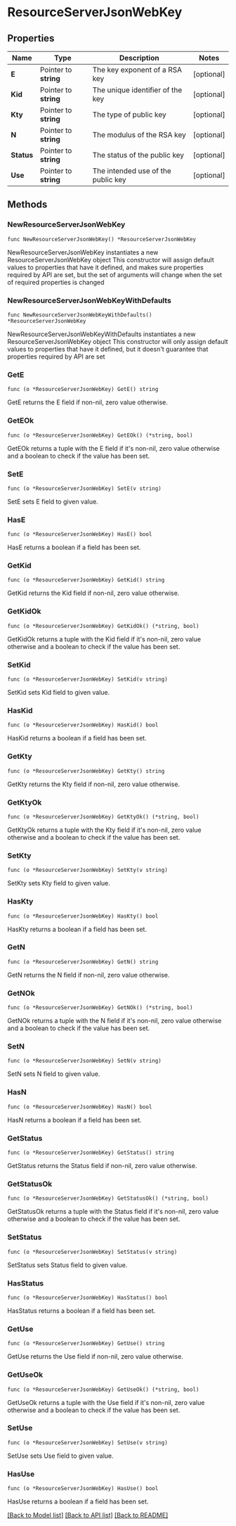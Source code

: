 # ResourceServerJsonWebKey

## Properties

Name | Type | Description | Notes
------------ | ------------- | ------------- | -------------
**E** | Pointer to **string** | The key exponent of a RSA key | [optional] 
**Kid** | Pointer to **string** | The unique identifier of the key | [optional] 
**Kty** | Pointer to **string** | The type of public key | [optional] 
**N** | Pointer to **string** | The modulus of the RSA key | [optional] 
**Status** | Pointer to **string** | The status of the public key | [optional] 
**Use** | Pointer to **string** | The intended use of the public key | [optional] 

## Methods

### NewResourceServerJsonWebKey

`func NewResourceServerJsonWebKey() *ResourceServerJsonWebKey`

NewResourceServerJsonWebKey instantiates a new ResourceServerJsonWebKey object
This constructor will assign default values to properties that have it defined,
and makes sure properties required by API are set, but the set of arguments
will change when the set of required properties is changed

### NewResourceServerJsonWebKeyWithDefaults

`func NewResourceServerJsonWebKeyWithDefaults() *ResourceServerJsonWebKey`

NewResourceServerJsonWebKeyWithDefaults instantiates a new ResourceServerJsonWebKey object
This constructor will only assign default values to properties that have it defined,
but it doesn't guarantee that properties required by API are set

### GetE

`func (o *ResourceServerJsonWebKey) GetE() string`

GetE returns the E field if non-nil, zero value otherwise.

### GetEOk

`func (o *ResourceServerJsonWebKey) GetEOk() (*string, bool)`

GetEOk returns a tuple with the E field if it's non-nil, zero value otherwise
and a boolean to check if the value has been set.

### SetE

`func (o *ResourceServerJsonWebKey) SetE(v string)`

SetE sets E field to given value.

### HasE

`func (o *ResourceServerJsonWebKey) HasE() bool`

HasE returns a boolean if a field has been set.

### GetKid

`func (o *ResourceServerJsonWebKey) GetKid() string`

GetKid returns the Kid field if non-nil, zero value otherwise.

### GetKidOk

`func (o *ResourceServerJsonWebKey) GetKidOk() (*string, bool)`

GetKidOk returns a tuple with the Kid field if it's non-nil, zero value otherwise
and a boolean to check if the value has been set.

### SetKid

`func (o *ResourceServerJsonWebKey) SetKid(v string)`

SetKid sets Kid field to given value.

### HasKid

`func (o *ResourceServerJsonWebKey) HasKid() bool`

HasKid returns a boolean if a field has been set.

### GetKty

`func (o *ResourceServerJsonWebKey) GetKty() string`

GetKty returns the Kty field if non-nil, zero value otherwise.

### GetKtyOk

`func (o *ResourceServerJsonWebKey) GetKtyOk() (*string, bool)`

GetKtyOk returns a tuple with the Kty field if it's non-nil, zero value otherwise
and a boolean to check if the value has been set.

### SetKty

`func (o *ResourceServerJsonWebKey) SetKty(v string)`

SetKty sets Kty field to given value.

### HasKty

`func (o *ResourceServerJsonWebKey) HasKty() bool`

HasKty returns a boolean if a field has been set.

### GetN

`func (o *ResourceServerJsonWebKey) GetN() string`

GetN returns the N field if non-nil, zero value otherwise.

### GetNOk

`func (o *ResourceServerJsonWebKey) GetNOk() (*string, bool)`

GetNOk returns a tuple with the N field if it's non-nil, zero value otherwise
and a boolean to check if the value has been set.

### SetN

`func (o *ResourceServerJsonWebKey) SetN(v string)`

SetN sets N field to given value.

### HasN

`func (o *ResourceServerJsonWebKey) HasN() bool`

HasN returns a boolean if a field has been set.

### GetStatus

`func (o *ResourceServerJsonWebKey) GetStatus() string`

GetStatus returns the Status field if non-nil, zero value otherwise.

### GetStatusOk

`func (o *ResourceServerJsonWebKey) GetStatusOk() (*string, bool)`

GetStatusOk returns a tuple with the Status field if it's non-nil, zero value otherwise
and a boolean to check if the value has been set.

### SetStatus

`func (o *ResourceServerJsonWebKey) SetStatus(v string)`

SetStatus sets Status field to given value.

### HasStatus

`func (o *ResourceServerJsonWebKey) HasStatus() bool`

HasStatus returns a boolean if a field has been set.

### GetUse

`func (o *ResourceServerJsonWebKey) GetUse() string`

GetUse returns the Use field if non-nil, zero value otherwise.

### GetUseOk

`func (o *ResourceServerJsonWebKey) GetUseOk() (*string, bool)`

GetUseOk returns a tuple with the Use field if it's non-nil, zero value otherwise
and a boolean to check if the value has been set.

### SetUse

`func (o *ResourceServerJsonWebKey) SetUse(v string)`

SetUse sets Use field to given value.

### HasUse

`func (o *ResourceServerJsonWebKey) HasUse() bool`

HasUse returns a boolean if a field has been set.


[[Back to Model list]](../README.md#documentation-for-models) [[Back to API list]](../README.md#documentation-for-api-endpoints) [[Back to README]](../README.md)


